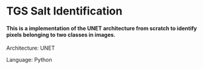 # TGS Salt Identification

#### This is a implementation of the UNET architecture from scratch to identify pixels belonging to two classes in images.

Architecture: UNET

Language: Python

